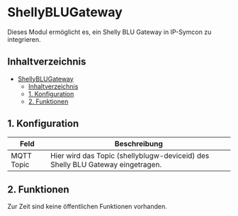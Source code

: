 # ShellyBLUGateway
   Dieses Modul ermöglicht es, ein Shelly BLU Gateway in IP-Symcon zu integrieren.
    
## Inhaltverzeichnis
- [ShellyBLUGateway](#shellyblugateway)
  - [Inhaltverzeichnis](#inhaltverzeichnis)
  - [1. Konfiguration](#1-konfiguration)
  - [2. Funktionen](#2-funktionen)

## 1. Konfiguration

Feld | Beschreibung
------------ | ----------------
MQTT Topic | Hier wird das Topic (shellyblugw-deviceid) des Shelly BLU Gateway eingetragen.

## 2. Funktionen
Zur Zeit sind keine öffentlichen Funktionen vorhanden.